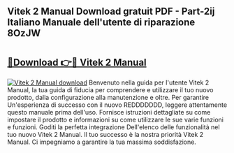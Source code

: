 ## Vitek 2 Manual Download gratuit PDF - Part-2ij Italiano Manuale dell'utente di riparazione 8OzJW

# <h2><a href="http://dfcyji.blite.top/?on=Vitek+2+Manual">🔗Download 👉🔴 Vitek 2 Manual</a></h2>

[![Vitek 2 Manual download](https://i.imgur.com/lujVjoI.png)](http://dfcyji.blite.top/?on=Vitek+2+Manual)
Benvenuto nella guida per l'utente Vitek 2 Manual, la tua guida di fiducia per comprendere e utilizzare il tuo nuovo prodotto, dalla configurazione alla manutenzione e oltre. Per garantire Un'esperienza di successo con il nuovo REDDDDDDD, leggere attentamente questo manuale prima dell'uso. Fornisce istruzioni dettagliate su come impostare il prodotto e informazioni su come utilizzare le sue varie funzioni e funzioni. Goditi la perfetta integrazione Dell'elenco delle funzionalità nel tuo nuovo Vitek 2 Manual. Il tuo successo è la nostra priorità Vitek 2 Manual. Ci impegniamo a garantire la tua massima soddisfazione.
